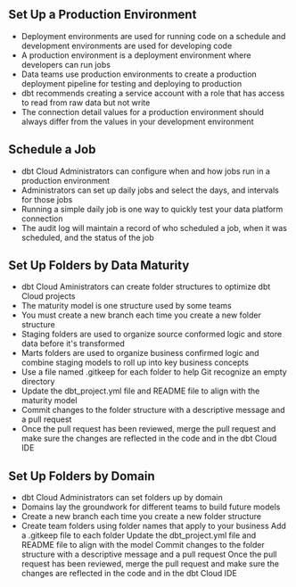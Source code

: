 ## Set Up a Production Environment
- Deployment environments are used for running code on a schedule and development environments are used for developing code
- A production environment is a deployment environment where developers can run jobs
- Data teams use production environments to create a production deployment pipeline for testing and deploying to production
- dbt recommends creating a service account with a role that has access to read from raw data but not write
- The connection detail values for a production environment should always differ from the values in your development environment
## Schedule a Job
- dbt Cloud Administrators can configure when and how jobs run in a production environment
- Administrators can set up daily jobs and select the days, and intervals for those jobs
- Running a simple daily job is one way to quickly test your data platform connection
- The audit log will maintain a record of who scheduled a job, when it was scheduled, and the status of the job
## Set Up Folders by Data Maturity
- dbt Cloud Aministrators can create folder structures to optimize dbt Cloud projects
- The maturity model is one structure used by some teams
- You must create a new branch each time you create a new folder structure
- Staging folders are used to organize source conformed logic and store data before it's transformed
- Marts folders are used to organize business confirmed logic and combine staging models to roll up into key business concepts
- Use a file named .gitkeep for each folder to help Git recognize an empty directory
- Update the dbt_project.yml file and README file to align with the maturity model
- Commit changes to the folder structure with a descriptive message and a pull request
- Once the pull request has been reviewed, merge the pull request and make sure the changes are reflected in the code and in the dbt Cloud IDE
## Set Up Folders by Domain
- dbt Cloud Administrators can set folders up by domain
- Domains lay the groundwork for different teams to build future models
- Create a new branch each time you create a new folder structure
- Create team folders using folder names that apply to your business
Add a .gitkeep file to each folder
Update the dbt_project.yml file and README file to align with the model
Commit changes to the folder structure with a descriptive message and a pull request
Once the pull request has been reviewed, merge the pull request and make sure the changes are reflected in the code and in the dbt Cloud IDE

